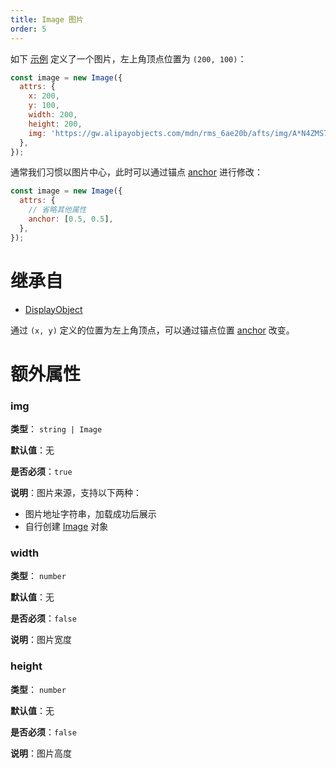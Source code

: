 ```yaml
---
title: Image 图片
order: 5
---
```


如下 [示例](/zh/examples/shape#image) 定义了一个图片，左上角顶点位置为 `(200, 100)`：

```javascript
const image = new Image({
  attrs: {
    x: 200,
    y: 100,
    width: 200,
    height: 200,
    img: 'https://gw.alipayobjects.com/mdn/rms_6ae20b/afts/img/A*N4ZMS7gHsUIAAAAAAAAAAABkARQnAQ',
  },
});
```

通常我们习惯以图片中心，此时可以通过锚点 [anchor](/zh/docs/api/display-object#anchor) 进行修改：

```javascript
const image = new Image({
  attrs: {
    // 省略其他属性
    anchor: [0.5, 0.5],
  },
});
```

# 继承自

- [DisplayObject](/zh/docs/api/basic/display-object)

通过 `(x, y)` 定义的位置为左上角顶点，可以通过锚点位置 [anchor]() 改变。

# 额外属性

### img

**类型**： `string | Image`

**默认值**：无

**是否必须**：`true`

**说明**：图片来源，支持以下两种：

- 图片地址字符串，加载成功后展示
- 自行创建 [Image](https://developer.mozilla.org/en-US/docs/Web/API/HTMLImageElement/Image) 对象

### width

**类型**： `number`

**默认值**：无

**是否必须**：`false`

**说明**：图片宽度

### height

**类型**： `number`

**默认值**：无

**是否必须**：`false`

**说明**：图片高度
